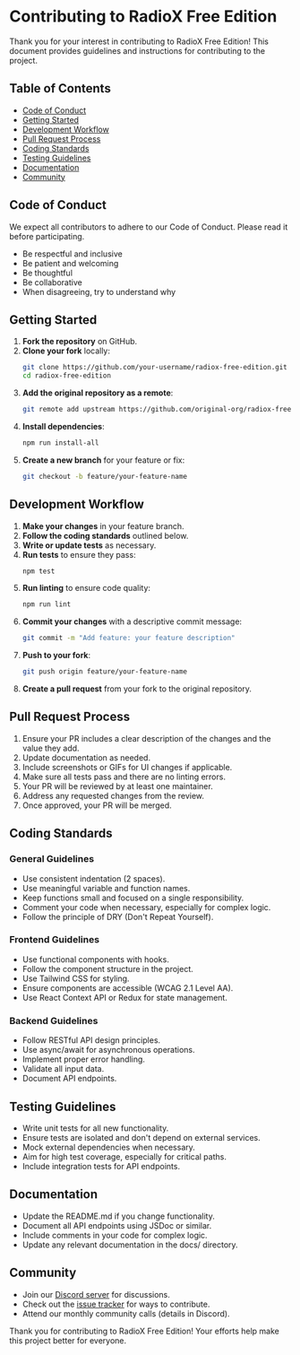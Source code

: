 # Contributing to RadioX Free Edition

Thank you for your interest in contributing to RadioX Free Edition! This document provides guidelines and instructions for contributing to the project.

## Table of Contents

- [Code of Conduct](#code-of-conduct)
- [Getting Started](#getting-started)
- [Development Workflow](#development-workflow)
- [Pull Request Process](#pull-request-process)
- [Coding Standards](#coding-standards)
- [Testing Guidelines](#testing-guidelines)
- [Documentation](#documentation)
- [Community](#community)

## Code of Conduct

We expect all contributors to adhere to our Code of Conduct. Please read it before participating.

- Be respectful and inclusive
- Be patient and welcoming
- Be thoughtful
- Be collaborative
- When disagreeing, try to understand why

## Getting Started

1. **Fork the repository** on GitHub.
2. **Clone your fork** locally:
   ```bash
   git clone https://github.com/your-username/radiox-free-edition.git
   cd radiox-free-edition
   ```
3. **Add the original repository as a remote**:
   ```bash
   git remote add upstream https://github.com/original-org/radiox-free-edition.git
   ```
4. **Install dependencies**:
   ```bash
   npm run install-all
   ```
5. **Create a new branch** for your feature or fix:
   ```bash
   git checkout -b feature/your-feature-name
   ```

## Development Workflow

1. **Make your changes** in your feature branch.
2. **Follow the coding standards** outlined below.
3. **Write or update tests** as necessary.
4. **Run tests** to ensure they pass:
   ```bash
   npm test
   ```
5. **Run linting** to ensure code quality:
   ```bash
   npm run lint
   ```
6. **Commit your changes** with a descriptive commit message:
   ```bash
   git commit -m "Add feature: your feature description"
   ```
7. **Push to your fork**:
   ```bash
   git push origin feature/your-feature-name
   ```
8. **Create a pull request** from your fork to the original repository.

## Pull Request Process

1. Ensure your PR includes a clear description of the changes and the value they add.
2. Update documentation as needed.
3. Include screenshots or GIFs for UI changes if applicable.
4. Make sure all tests pass and there are no linting errors.
5. Your PR will be reviewed by at least one maintainer.
6. Address any requested changes from the review.
7. Once approved, your PR will be merged.

## Coding Standards

### General Guidelines

- Use consistent indentation (2 spaces).
- Use meaningful variable and function names.
- Keep functions small and focused on a single responsibility.
- Comment your code when necessary, especially for complex logic.
- Follow the principle of DRY (Don't Repeat Yourself).

### Frontend Guidelines

- Use functional components with hooks.
- Follow the component structure in the project.
- Use Tailwind CSS for styling.
- Ensure components are accessible (WCAG 2.1 Level AA).
- Use React Context API or Redux for state management.

### Backend Guidelines

- Follow RESTful API design principles.
- Use async/await for asynchronous operations.
- Implement proper error handling.
- Validate all input data.
- Document API endpoints.

## Testing Guidelines

- Write unit tests for all new functionality.
- Ensure tests are isolated and don't depend on external services.
- Mock external dependencies when necessary.
- Aim for high test coverage, especially for critical paths.
- Include integration tests for API endpoints.

## Documentation

- Update the README.md if you change functionality.
- Document all API endpoints using JSDoc or similar.
- Include comments in your code for complex logic.
- Update any relevant documentation in the docs/ directory.

## Community

- Join our [Discord server](https://discord.gg/radiox) for discussions.
- Check out the [issue tracker](https://github.com/original-org/radiox-free-edition/issues) for ways to contribute.
- Attend our monthly community calls (details in Discord).

Thank you for contributing to RadioX Free Edition! Your efforts help make this project better for everyone.
